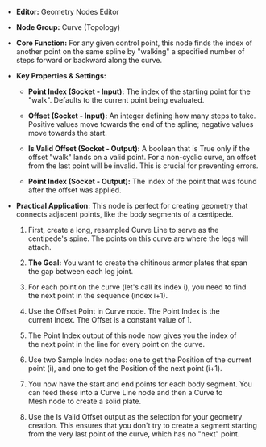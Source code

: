 - **Editor:** Geometry Nodes Editor
    
- **Node Group:** Curve (Topology)
    
- **Core Function:** For any given control point, this node finds the index of another point on the same spline by "walking" a specified number of steps forward or backward along the curve.
    
- **Key Properties & Settings:**
    
    - **Point Index (Socket - Input):** The index of the starting point for the "walk". Defaults to the current point being evaluated.
        
    - **Offset (Socket - Input):** An integer defining how many steps to take. Positive values move towards the end of the spline; negative values move towards the start.
        
    - **Is Valid Offset (Socket - Output):** A boolean that is True only if the offset "walk" lands on a valid point. For a non-cyclic curve, an offset from the last point will be invalid. This is crucial for preventing errors.
        
    - **Point Index (Socket - Output):** The index of the point that was found after the offset was applied.
        
- **Practical Application:** This node is perfect for creating geometry that connects adjacent points, like the body segments of a centipede.
    
    1. First, create a long, resampled Curve Line to serve as the centipede's spine. The points on this curve are where the legs will attach.
        
    2. **The Goal:** You want to create the chitinous armor plates that span the gap between each leg joint.
        
    3. For each point on the curve (let's call its index i), you need to find the next point in the sequence (index i+1).
        
    4. Use the Offset Point in Curve node. The Point Index is the current Index. The Offset is a constant value of 1.
        
    5. The Point Index output of this node now gives you the index of the next point in the line for every point on the curve.
        
    6. Use two Sample Index nodes: one to get the Position of the current point (i), and one to get the Position of the next point (i+1).
        
    7. You now have the start and end points for each body segment. You can feed these into a Curve Line node and then a Curve to Mesh node to create a solid plate.
        
    8. Use the Is Valid Offset output as the selection for your geometry creation. This ensures that you don't try to create a segment starting from the very last point of the curve, which has no "next" point.